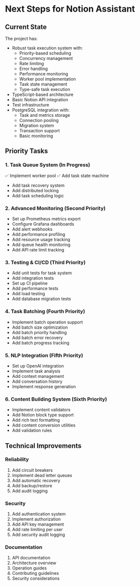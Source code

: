 # Next Steps for Notion Assistant

## Current State
The project has:
- Robust task execution system with:
  - Priority-based scheduling
  - Concurrency management
  - Rate limiting
  - Error handling
  - Performance monitoring
  - Worker pool implementation
  - Task state management
  - Type-safe task execution
- TypeScript-based architecture
- Basic Notion API integration
- Test infrastructure
- PostgreSQL integration with:
  - Task and metrics storage
  - Connection pooling
  - Migration system
  - Transaction support
  - Basic monitoring

## Priority Tasks

### 1. Task Queue System (In Progress)
✅ Implement worker pool
✅ Add task state machine
- Add task recovery system
- Add distributed locking
- Add task scheduling logic

### 2. Advanced Monitoring (Second Priority)
- Set up Prometheus metrics export
- Configure Grafana dashboards
- Add alert webhooks
- Add performance profiling
- Add resource usage tracking
- Add queue health monitoring
- Add API rate limit tracking

### 3. Testing & CI/CD (Third Priority)
- Add unit tests for task system
- Add integration tests
- Set up CI pipeline
- Add performance tests
- Add load testing
- Add database migration tests

### 4. Task Batching (Fourth Priority)
- Implement batch operation support
- Add batch size optimization
- Add batch priority handling
- Add batch error recovery
- Add batch progress tracking

### 5. NLP Integration (Fifth Priority)
- Set up OpenAI integration
- Implement task analysis
- Add context management
- Add conversation history
- Implement response generation

### 6. Content Building System (Sixth Priority)
- Implement content validators
- Add Notion block type support
- Add rich text formatting
- Add content conversion utilities
- Add validation rules

## Technical Improvements

### Reliability
1. Add circuit breakers
2. Implement dead letter queues
3. Add automatic recovery
4. Add backup/restore
5. Add audit logging

### Security
1. Add authentication system
2. Implement authorization
3. Add API key management
4. Add rate limiting per user
5. Add security audit logging

### Documentation
1. API documentation
2. Architecture overview
3. Operation guides
4. Contributing guidelines
5. Security considerations 